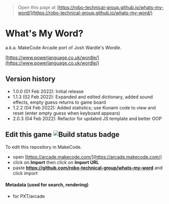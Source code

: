 > Open this page at [https://robo-technical-group.github.io/whats-my-word/](https://robo-technical-group.github.io/whats-my-word/)

# What's My Word?

a.k.a. MakeCode Arcade port of Josh Wardle's *Wordle*.

[https://www.powerlanguage.co.uk/wordle/](https://www.powerlanguage.co.uk/wordle/)

## Version history

* 1.0.0 (01 Feb 2022): Initial release
* 1.1.3 (02 Feb 2022): Expanded and edited dictionary, added sound effects, empty guess returns to game board
* 1.2.2 (04 Feb 2022): Added statistics; use Konami code to view and reset (enter empty guess when keyboard appears)
* 2.0.3 (04 Feb 2022): Refactor for updated JS template and better OOP

## Edit this game ![Build status badge](https://github.com/robo-technical-group/whats-my-word/workflows/MakeCode/badge.svg)

To edit this repository in MakeCode.

* open [https://arcade.makecode.com/](https://arcade.makecode.com/)
* click on **Import** then click on **Import URL**
* paste **https://github.com/robo-technical-group/whats-my-word** and click import

#### Metadata (used for search, rendering)

* for PXT/arcade
<script src="https://makecode.com/gh-pages-embed.js"></script><script>makeCodeRender("{{ site.makecode.home_url }}", "{{ site.github.owner_name }}/{{ site.github.repository_name }}");</script>

